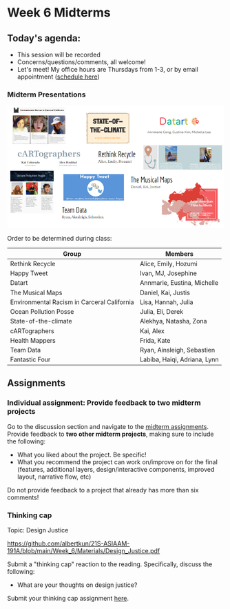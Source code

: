 # Week 6 Midterms

## Today's agenda:

- This session will be recorded
- Concerns/questions/comments, all welcome!
- Let's meet! My office hours are Thursdays from 1-3, or by email appointment ([schedule here](https://calendly.com/yohda/officehours))

### Midterm Presentations

<img src="groups2.png">

Order to be determined during class:

Group | Members
--|--
Rethink Recycle | Alice, Emily, Hozumi
Happy Tweet | Ivan, MJ, Josephine
Datart | Annmarie, Eustina, Michelle
The Musical Maps | Daniel, Kai, Justis
Environmental Racism in Carceral California | Lisa, Hannah, Julia
Ocean Pollution Posse | Julia, Eli, Derek
State-of-the-climate | Alekhya, Natasha, Zona
cARTographers | Kai, Alex
Health Mappers | Frida, Kate
Team Data | Ryan, Ainsleigh, Sebastien
Fantastic Four | Labiba, Haiqi, Adriana, Lynn

## Assignments

### Individual assignment: Provide feedback to two midterm projects

Go to the discussion section and navigate to the [midterm assignments](https://github.com/yohman/21S-DH151/discussions/47). Provide feedback to **two other midterm projects**, making sure to include the following:

- What you liked about the project. Be specific!
- What you recommend the project can work on/improve on for the final (features, additional layers, design/interactive components, improved layout, narrative flow, etc)

Do not provide feedback to a project that already has more than six comments!

### Thinking cap

Topic: Design Justice

https://github.com/albertkun/21S-ASIAAM-191A/blob/main/Week_6/Materials/Design_Justice.pdf

Submit a "thinking cap" reaction to the reading. Specifically, discuss the following:

- What are your thoughts on design justice?

Submit your thinking cap assignment [here](https://github.com/yohman/21S-DH151/discussions/51).
